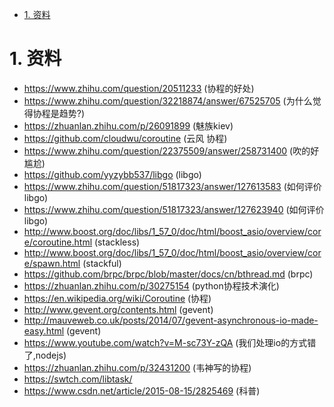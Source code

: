 

<!-- TOC -->

- [1. 资料](#1-资料)

<!-- /TOC -->


<a id="markdown-1-资料" name="1-资料"></a>
# 1. 资料
* https://www.zhihu.com/question/20511233 (协程的好处)
* https://www.zhihu.com/question/32218874/answer/67525705 (为什么觉得协程是趋势?)
* https://zhuanlan.zhihu.com/p/26091899 (魅族kiev)
* https://github.com/cloudwu/coroutine (云风 协程)
* https://www.zhihu.com/question/22375509/answer/258731400 (吹的好尴尬)
* https://github.com/yyzybb537/libgo (libgo)
* https://www.zhihu.com/question/51817323/answer/127613583 (如何评价libgo)
* https://www.zhihu.com/question/51817323/answer/127623940 (如何评价libgo)
* http://www.boost.org/doc/libs/1_57_0/doc/html/boost_asio/overview/core/coroutine.html (stackless)
* http://www.boost.org/doc/libs/1_57_0/doc/html/boost_asio/overview/core/spawn.html (stackful)
* https://github.com/brpc/brpc/blob/master/docs/cn/bthread.md (brpc)
* https://zhuanlan.zhihu.com/p/30275154 (python协程技术演化)
* https://en.wikipedia.org/wiki/Coroutine  (协程)
* http://www.gevent.org/contents.html (gevent)
* http://mauveweb.co.uk/posts/2014/07/gevent-asynchronous-io-made-easy.html  (gevent)
* https://www.youtube.com/watch?v=M-sc73Y-zQA (我们处理io的方式错了,nodejs)
* https://zhuanlan.zhihu.com/p/32431200 (韦神写的协程)
* https://swtch.com/libtask/
* https://www.csdn.net/article/2015-08-15/2825469 (科普)
